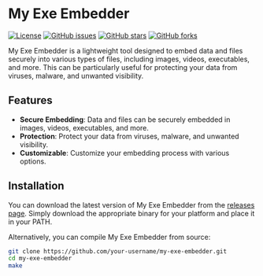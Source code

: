 # My Exe Embedder

[![License](https://img.shields.io/badge/license-MIT-blue.svg)](https://github.com/your-username/my-exe-embedder/blob/main/LICENSE)
[![GitHub issues](https://img.shields.io/github/issues/your-username/my-exe-embedder)](https://github.com/your-username/my-exe-embedder/issues)
[![GitHub stars](https://img.shields.io/github/stars/your-username/my-exe-embedder)](https://github.com/your-username/my-exe-embedder/stargazers)
[![GitHub forks](https://img.shields.io/github/forks/your-username/my-exe-embedder)](https://github.com/your-username/my-exe-embedder/network)

My Exe Embedder is a lightweight tool designed to embed data and files securely into various types of files, including images, videos, executables, and more. This can be particularly useful for protecting your data from viruses, malware, and unwanted visibility.

## Features

- **Secure Embedding**: Data and files can be securely embedded in images, videos, executables, and more.
- **Protection**: Protect your data from viruses, malware, and unwanted visibility.
- **Customizable**: Customize your embedding process with various options.

## Installation

You can download the latest version of My Exe Embedder from the [releases page](https://github.com/your-username/my-exe-embedder/releases). Simply download the appropriate binary for your platform and place it in your PATH.

Alternatively, you can compile My Exe Embedder from source:

```bash
git clone https://github.com/your-username/my-exe-embedder.git
cd my-exe-embedder
make
